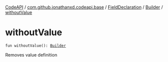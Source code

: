 [CodeAPI](../../../index.md) / [com.github.jonathanxd.codeapi.base](../../index.md) / [FieldDeclaration](../index.md) / [Builder](index.md) / [withoutValue](.)

# withoutValue

`fun withoutValue(): `[`Builder`](index.md)

Removes value definition

